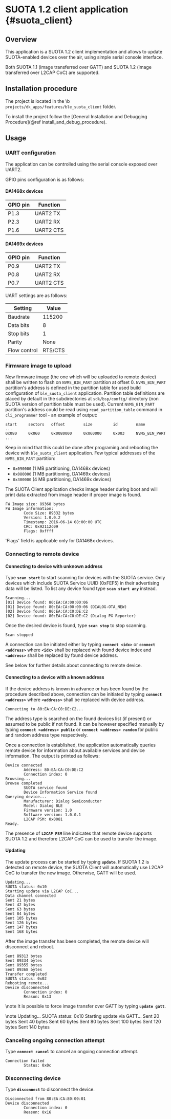 SUOTA 1.2 client application {#suota_client}
============================================

## Overview

This application is a SUOTA 1.2 client implementation and allows to update SUOTA-enabled devices
over the air, using simple serial console interface.

Both SUOTA 1.1 (image transferred over GATT) and SUOTA 1.2 (image transferred over L2CAP CoC) are
supported.

## Installation procedure

The project is located in the \b `projects/dk_apps/features/ble_suota_client` folder.

To install the project follow the [General Installation and Debugging Procedure](@ref install_and_debug_procedure).

## Usage

### UART configuration

The application can be controlled using the serial console exposed over UART2.

GPIO pins configuration is as follows:

#### DA1468x devices

GPIO pin | Function
---------|----------
P1.3     | UART2 TX
P2.3     | UART2 RX
P1.6     | UART2 CTS

#### DA1469x devices

GPIO pin | Function
---------|----------
P0.9     | UART2 TX
P0.8     | UART2 RX
P0.7     | UART2 CTS

UART settings are as follows:

Setting      | Value
-------------|--------
Baudrate     | 115200
Data bits    | 8
Stop bits    | 1
Parity       | None
Flow control | RTS/CTS

### Firmware image to upload

New firmware image (the one which will be uploaded to remote device) shall be written to flash on
`NVMS_BIN_PART` partition at offset 0. `NVMS_BIN_PART` partition's address is defined in the
partition table for used build configuration of `ble_suota_client` application. Partition table
definitions are placed by default in the subdirectories at `sdk/bsp/config/` directory (non SUOTA
version of partition table must be used). Current `NVMS_BIN_PART` partition's address could be read
using `read_partition_table` command in `cli_programmer` tool - an example of output:

    start     sectors   offset        size         id        name
    ...
    0x080     0x060     0x0080000     0x060000     0x003     NVMS_BIN_PART
    ...

Keep in mind that this could be done after programing and rebooting the device with
`ble_suota_client` application. Few typical addresses of the `NVMS_BIN_PART` partition:
- `0x090000` (1 MB partitioning, DA1468x devices)
- `0x080000` (1 MB partitioning, DA1469x devices)
- `0x300000` (4 MB partitioning, DA1469x devices)


The SUOTA Client application checks image header during boot and will print data extracted from
image header if proper image is found.

    FW Image size: 89368 bytes
    FW Image information:
            Code Size: 89332 bytes
            Version: 1.0.0.2
            Timestamp: 2016-06-14 08:00:00 UTC
            CRC: 0x92112c09
            Flags: 0xffff

'Flags' field is applicable only for DA1468x devices.

### Connecting to remote device

#### Connecting to device with unknown address

Type <b>`scan start`</b> to start scanning for devices with the SUOTA service. Only devices which
include SUOTA Service UUID (0xFEF5) in their advertising data will be listed. To list any device
found type <b>`scan start any`</b> instead.

    Scanning...
    [01] Device found: 80:EA:CA:00:00:06
    [01] Device found: 80:EA:CA:00:00:06 (DIALOG-OTA_NEW)
    [02] Device found: 80:EA:CA:C0:DE:C2
    [02] Device found: 80:EA:CA:C0:DE:C2 (Dialog PX Reporter)

Once the desired device is found, type <b>`scan stop`</b> to stop scanning.

    Scan stopped

A connection can be initiated either by typing <b>`connect <idx>`</b> or <b>`connect <address>`</b>
where <b>`<idx>`</b> shall be replaced with found device index and <b>`<address>`</b> shall be
replaced by found device address.

See below for further details about connecting to remote device.

#### Connecting to a device with a known address

If the device address is known in advance or has been found by the procedure described above,
connection can be initiated by typing <b>`connect <address>`</b> where <b>`<address>`</b> shall be
replaced with device address.

    Connecting to 80:EA:CA:C0:DE:C2...

The address type is searched on the found devices list (if present) or assumed to be public if not
found. It can be however specified manually by typing <b>`connect <address> public`</b> or
<b>`connect <address> random`</b> for public and random address type respectively.

Once a connection is established, the application automatically queries remote device for
information about available services and device information. The output is printed as follows:

    Device connected
            Address: 80:EA:CA:C0:DE:C2
            Connection index: 0
    Browsing...
    Browse completed
            SUOTA service found
            Device Information Service found
    Querying device...
            Manufacturer: Dialog Semiconductor
            Model: Dialog BLE
            Firmware version: 1.0
            Software version: 1.0.0.1
            L2CAP PSM: 0x0081
    Ready.

The presence of <b>`L2CAP PSM`</b> line indicates that remote device supports SUOTA 1.2 and
therefore L2CAP CoC can be used to transfer the image.

#### Updating

The update process can be started by typing <b>`update`</b>. If SUOTA 1.2 is detected on remote
device, the SUOTA Client will automatically use L2CAP CoC to transfer the new image. Otherwise,
GATT will be used.

    Updating...
    SUOTA status: 0x10
    Starting update via L2CAP CoC...
    Data channel connected
    Sent 21 bytes
    Sent 42 bytes
    Sent 63 bytes
    Sent 84 bytes
    Sent 105 bytes
    Sent 126 bytes
    Sent 147 bytes
    Sent 168 bytes

After the image transfer has been completed, the remote device will disconnect and reboot.

    Sent 89313 bytes
    Sent 89334 bytes
    Sent 89355 bytes
    Sent 89368 bytes
    Transfer completed
    SUOTA status: 0x02
    Rebooting remote...
    Device disconnected
            Connection index: 0
            Reason: 0x13

\note
It is possible to force image transfer over GATT by typing <b>`update gatt`</b>.

\note
    Updating...
    SUOTA status: 0x10
    Starting update via GATT...
    Sent 20 bytes
    Sent 40 bytes
    Sent 60 bytes
    Sent 80 bytes
    Sent 100 bytes
    Sent 120 bytes
    Sent 140 bytes

### Canceling ongoing connection attempt

Type <b>`connect cancel`</b> to cancel an ongoing connection attempt.

~~~
Connection failed
        Status: 0x0c
~~~

### Disconnecting device

Type <b>`disconnect`</b> to disconnect the device.

~~~
Disconnected from 80:EA:CA:80:00:01
Device disconnected
        Connection index: 0
        Reason: 0x16
~~~

